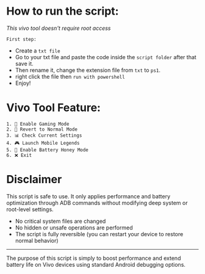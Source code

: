 # How to run the script:
*This vivo tool doesn't require root access*  

`First step:`   
- Create a `txt file`  
- Go to your txt file and paste the code inside the `script folder` after that save it.  
- Then rename it, change the extension file from `txt` to `ps1`.
- right click the file then `run with powershell`
- Enjoy!

# Vivo Tool Feature:
```
1. 🚀 Enable Gaming Mode
2. 🧹 Revert to Normal Mode
3. 📊 Check Current Settings
4. 🎮 Launch Mobile Legends
5. 🐝 Enable Battery Honey Mode
6. ❌ Exit
```
# Disclaimer
This script is safe to use. It only applies performance and battery optimization through ADB commands without modifying deep system or root-level settings.   
- No critical system files are changed
- No hidden or unsafe operations are performed
- The script is fully reversible (you can restart your device to restore normal behavior)
---
The purpose of this script is simply to boost performance and extend battery life on Vivo devices using standard Android debugging options.


